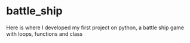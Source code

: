 # battle_ship
Here is where I developed my first project on python, a battle ship game with loops, functions and class
